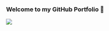 ### Welcome to my GitHub Portfolio 👋



<img src ="https://github-readme-stats.vercel.app/api?username=c0br4x-d3v&&show_icons=true&title_color=ffffff&icon_color=bb2acf&text_color=daf7dc&bg_color=151515"> 
<!--
**c0br4x-d3v/c0br4x-d3v** is a ✨ _special_ ✨ repository because its `README.md` (this file) appears on your GitHub profile.

Here are some ideas to get you started:

- 🔭 I’m currently working on ...
- 🌱 I’m currently learning ...
- 👯 I’m looking to collaborate on ...
- 🤔 I’m looking for help with ...
- 💬 Ask me about ...
- 📫 How to reach me: ...
- 😄 Pronouns: ...
- ⚡ Fun fact: ...
-->
